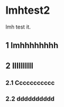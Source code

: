 # lmhtest2


lmh test it.

<!--more-->

## 1 lmhhhhhhhh


## 2 Illlllllll

### 2.1 Ccccccccccc


### 2.2 dddddddddd

